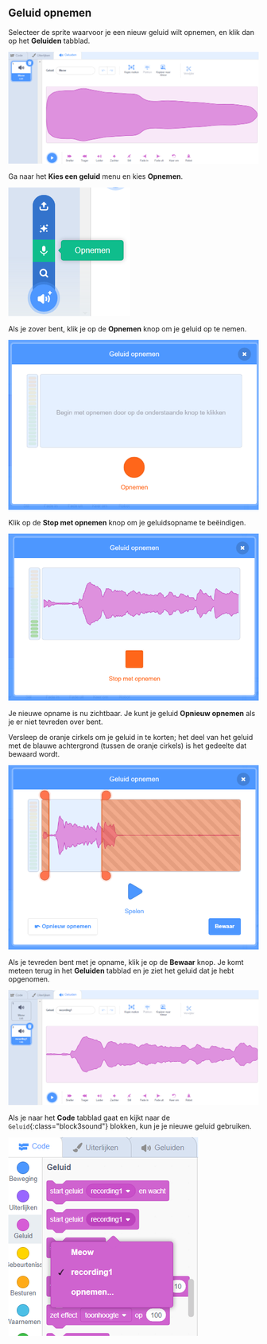 ## Geluid opnemen

Selecteer de sprite waarvoor je een nieuw geluid wilt opnemen, en klik dan op het **Geluiden** tabblad.

![Het tabblad Geluiden geopend in de Scratch-editor.](images/sounds-tab.png)

Ga naar het **Kies een geluid** menu en kies **Opnemen**.

![Het Kies een geluid menu geopend met de optie Opnemen gemarkeerd.](images/record-sound-button.png)

Als je zover bent, klik je op de **Opnemen** knop om je geluid op te nemen.

![Het pop-upvenster Geluid opnemen met de opnameknop.](images/record-sound.png)

Klik op de **Stop met opnemen** knop om je geluidsopname te beëindigen.

![Het pop-upvenster Geluid opnemen met de knop Stop met opnemen.](images/stop-recording-sound.png)

Je nieuwe opname is nu zichtbaar. Je kunt je geluid **Opnieuw opnemen** als je er niet tevreden over bent.

Versleep de oranje cirkels om je geluid in te korten; het deel van het geluid met de blauwe achtergrond (tussen de oranje cirkels) is het gedeelte dat bewaard wordt.

![Het complete opgenomen geluid met oranje cirkels aangepast om slechts een deel van het geluid met blauwe achtergrond te tonen. De rest van het geluid bevindt zich in een oranje gearceerd gebied.](images/crop-your-sound.png)

Als je tevreden bent met je opname, klik je op de **Bewaar** knop. Je komt meteen terug in het **Geluiden** tabblad en je ziet het geluid dat je hebt opgenomen.

![Het Geluiden tabblad met recording1 weergegeven in de lijst met geluiden.](images/new-sound-inserted.png)

Als je naar het **Code** tabblad gaat en kijkt naar de `Geluid`{:class="block3sound"} blokken, kun je je nieuwe geluid gebruiken.

![Het menu Geluidsblokken met recording1 beschikbaar voor gebruik in het vervolgkeuzemenu.](images/sound-blocks-menu.png)


